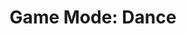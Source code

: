 ---
title: "Game Mode: Dance"
description: Details about the `dance` mode supported by Project OutFox.
weight: 2
---
